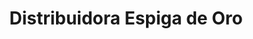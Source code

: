 ---
title: "Distribuidora Espiga de Oro"
url: /santa-tecla/distribuidora-espiga-de-oro/
shop: Allgemein
---